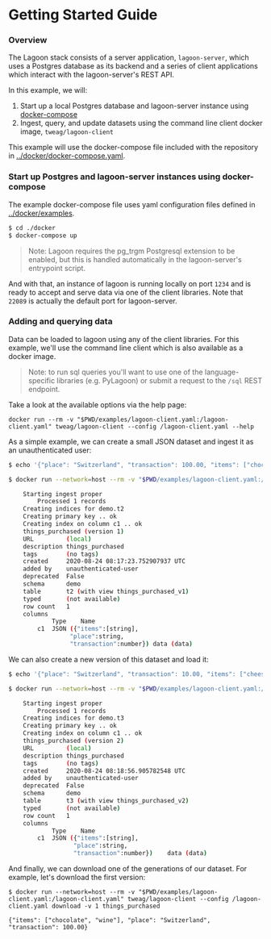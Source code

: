 # Getting Started Guide

### Overview

The Lagoon stack consists of a server application, `lagoon-server`, which uses a Postgres database as its backend and a series of client applications which interact with the lagoon-server's REST API. 

In this example, we will:

1. Start up a local Postgres database and lagoon-server instance using [docker-compose](https://docs.docker.com/compose/)
2. Ingest, query, and update datasets using the command line client docker image, `tweag/lagoon-client`

This example will use the docker-compose file included with the repository in [../docker/docker-compose.yaml](../docker/docker-compose.yaml). 


### Start up Postgres and lagoon-server instances using docker-compose

The example docker-compose file uses yaml configuration files defined in [../docker/examples](../docker/examples).

```bash
$ cd ./docker
$ docker-compose up
```
> Note: Lagoon requires the pg_trgm Postgresql extension to be enabled, but this is handled automatically in the lagoon-server's entrypoint script.

And with that, an instance of lagoon is running locally on port `1234` and is ready to accept and serve data via one of the client libraries.  Note that `22089` is actually the default port for lagoon-server.

### Adding and querying data

Data can be loaded to lagoon using any of the client libraries. For this example, we'll use the command line client which is also available as a docker image. 

> Note: to run sql queries you'll want to use one of the language-specific libraries (e.g. PyLagoon) or submit a request to the `/sql` REST endpoint.

Take a look at the available options via the help page:

```console
docker run --rm -v "$PWD/examples/lagoon-client.yaml:/lagoon-client.yaml" tweag/lagoon-client --config /lagoon-client.yaml --help
```

As a simple example, we can create a small JSON dataset and ingest it as an unauthenticated user:

```bash
$ echo '{"place": "Switzerland", "transaction": 100.00, "items": ["chocolate", "wine"]}' > demo.json

$ docker run --network=host --rm -v "$PWD/examples/lagoon-client.yaml:/lagoon-client.yaml" -v "$PWD/demo.json:/demo.json" tweag/lagoon-client --config /lagoon-client.yaml ingest --name things_purchased --json /demo.json

    Starting ingest proper
        Processed 1 records
    Creating indices for demo.t2
    Creating primary key .. ok
    Creating index on column c1 .. ok
    things_purchased (version 1)
    URL         (local)
    description things_purchased
    tags        (no tags)
    created     2020-08-24 08:17:23.752907937 UTC
    added by    unauthenticated-user
    deprecated  False
    schema      demo
    table       t2 (with view things_purchased_v1)
    typed       (not available)
    row count   1
    columns
            Type	Name
        c1	JSON ({"items":[string],
                 "place":string,
                 "transaction":number})	data (data)

```

We can also create a new version of this dataset and load it:

```bash
$ echo '{"place": "Switzerland", "transaction": 10.00, "items": ["cheese"]}' > demo.json

$ docker run --network=host --rm -v "$PWD/examples/lagoon-client.yaml:/lagoon-client.yaml" -v "$PWD/demo.json:/demo.json" tweag/lagoon-client --config /lagoon-client.yaml ingest --name things_purchased --json /demo.json

    Starting ingest proper
        Processed 1 records
    Creating indices for demo.t3
    Creating primary key .. ok
    Creating index on column c1 .. ok
    things_purchased (version 2)
    URL         (local)
    description things_purchased
    tags        (no tags)
    created     2020-08-24 08:18:56.905782548 UTC
    added by    unauthenticated-user
    deprecated  False
    schema      demo
    table       t3 (with view things_purchased_v2)
    typed       (not available)
    row count   1
    columns
            Type	Name
        c1	JSON ({"items":[string],
                  "place":string,
                  "transaction":number})	data (data)
```

And finally, we can download one of the generations of our dataset. For example, let's download the first version:

```console
$ docker run --network=host --rm -v "$PWD/examples/lagoon-client.yaml:/lagoon-client.yaml" tweag/lagoon-client --config /lagoon-client.yaml download -v 1 things_purchased

{"items": ["chocolate", "wine"], "place": "Switzerland", "transaction": 100.00}
```
